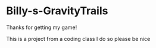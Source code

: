 # Billy-s-GravityTrails
Thanks for getting my game!

This is a project from a coding class I do so please be nice
